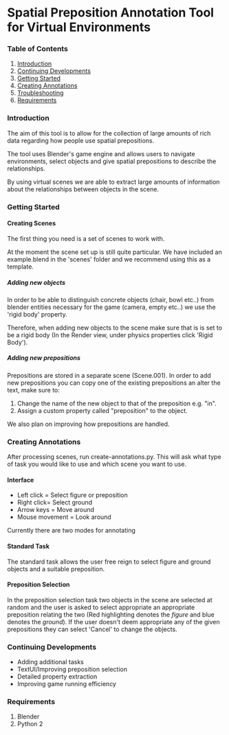 # Spatial Preposition Annotation Tool for Virtual Environments 

### Table of Contents
1. [Introduction](#introduction)
2. [Continuing Developments](#continuing-developments)
3. [Getting Started](#getting-started)
4. [Creating Annotations](#creating-annotations)
5. [Troubleshooting](#troubleshooting)
6. [Requirements](#Requirements)

### Introduction
The aim of this tool is to allow for the collection of large amounts of rich data regarding how people use spatial prepositions.

The tool uses Blender's game engine and allows users to navigate environments, select objects and give spatial prepositions to describe the relationships.

By using virtual scenes we are able to extract large amounts of information about the relationships between objects in the scene.


### Getting Started
#### Creating Scenes
The first thing you need is a set of scenes to work with.

At the moment the scene set up is still quite particular. We have included an example.blend in the 'scenes' folder and we recommend using this as a template.
##### Adding new objects
In order to be able to distinguish concrete objects (chair, bowl etc..) from blender entities necessary for the game (camera, empty etc..) we use the 'rigid body' property.

Therefore, when adding new objects to the scene make sure that is is set to be a rigid body (In the Render view, under physics properties click 'Rigid Body').

##### Adding new prepositions
Prepositions are stored in a separate scene (Scene.001). In order to add new prepositions you can copy one of the existing prepositions an alter the text, make sure to:

1. Change the name of the new object to that of the preposition e.g. "in".
2. Assign a custom property called "preposition" to the object.

We also plan on improving how prepositions are handled.

### Creating Annotations
After processing scenes, run create-annotations.py. This will ask what type of task you would like to use and which scene you want to use.

#### Interface
* Left click = Select figure or preposition
* Right click= Select ground
* Arrow keys = Move around
* Mouse movement = Look around

Currently there are two modes for annotating
#### Standard Task
The standard task allows the user free reign to select figure and ground objects and a suitable preposition.
#### Preposition Selection
In the preposition selection task two objects in the scene are selected at random and the user is asked to select appropriate an appropriate preposition relating the two (Red highlighting denotes the *figure* and blue denotes the *ground*). If the user doesn't deem appropriate any of the given prepositions they can select 'Cancel' to change the objects.
### Continuing Developments
* Adding additional tasks
* TextUI/Improving preposition selection
* Detailed property extraction
* Improving game running efficiency

### Requirements
1. Blender
2. Python 2
